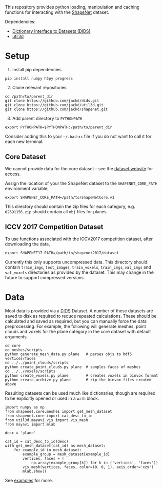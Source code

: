 This repository provides python loading, manipulation and caching functions for interacting with the [ShapeNet](https://www.shapenet.org/) dataset.

Dependencies:
* [Dictionary Interface to Datasets (DIDS)](https://github.com/jackd/dids)
* [util3d](https://github.com/jackd/util3d)

# Setup
1. Install pip dependencies
```
pip install numpy h5py progress
```
2. Clone relevant repositories
```
cd /path/to/parent_dir
git clone https://github.com/jackd/dids.git
git clone https://github.com/jackd/util3d.git
git clone https://github.com/jackd/shapenet.git
```
3. Add parent directory to `PYTHONPATH`
```
export PYTHONPATH=$PYTHONPATH:/path/to/parent_dir
```
Consider adding this to your `~/.bashrc` file if you do not want to call it for each new terminal.

## Core Dataset
We cannot provide data for the core dataset - see the [dataset website](https://www.shapenet.org/) for access.

Assign the location of your the ShapeNet dataset to the `SHAPENET_CORE_PATH` environment variable,
```
export SHAPENET_CORE_PATH=/path/to/ShapeNetCore.v1
```
This directory should contain the zip files for each category, e.g. `02691156.zip` should contain all `obj` files for planes.

## ICCV 2017 Competition Dataset
To use functions associated with the ICCV2017 competition dataset, after downloading the data,
```
export SHAPENET17_PATH=/path/to/shapenet2017/dataset
```
Currently this only supports uncompressed data. This directory should contain `train_imgs`, `test_images`, `train_voxels`, `train_imgs`, `val_imgs` and `val_voxels` directories as provided by the dataset. This may change in the future to support compressed versions.

# Data
Most data is provided via a [DIDS](https://github.com/jackd/dids) Dataset. A number of these datasets are saved to disk as required to reduce repeated calculations. These should be calculated and saved as required, but you can manually force the data preprocessing. For example, the following will generate meshes, point clouds and voxels for the plane category in the core dataset with default arguments.

```
cd core
cd meshes/scripts
python generate_mesh_data.py plane   # parses objs to hdf5 vertices/faces
cd ../../point_clouds/scripts
python create_point_clouds.py plane  # samples faces of meshes
cd ../../voxels/scripts
python create_voxels.py plane        # creates voxels in binvox format
python create_archive.py plane       # zip the binvox files created above
```

Resulting datasets can be used much like dictionaries, though are required to be explicitly opened or used in a `with` block.

```
import numpy as np
from shapenet.core.meshes import get_mesh_dataset
from shapenet.core import cat_desc_to_id
from util3d.mayavi_vis import vis_mesh
from mayavi import mlab

desc = 'plane'

cat_id = cat_desc_to_id(desc)
with get_mesh_dataset(cat_id) as mesh_dataset:
    for example_id in mesh_dataset:
        example_group = mesh_dataset[example_id]
        vertices, faces = (
            np.array(example_group[k]) for k in ('vertices', 'faces'))
        vis_mesh(vertices, faces, color=(0, 0, 1), axis_order='xzy')
        mlab.show()
```

See [examples](https://github.com/jackd/shapenet/tree/master/example) for more.
